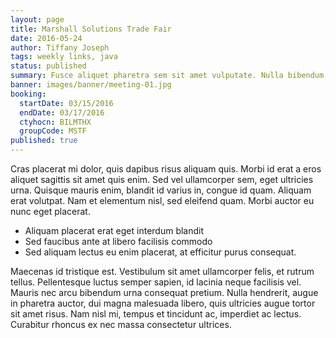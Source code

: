 ```yaml
---
layout: page
title: Marshall Solutions Trade Fair
date: 2016-05-24
author: Tiffany Joseph
tags: weekly links, java
status: published
summary: Fusce aliquet pharetra sem sit amet vulputate. Nulla bibendum, tortor.
banner: images/banner/meeting-01.jpg
booking:
  startDate: 03/15/2016
  endDate: 03/17/2016
  ctyhocn: BILMTHX
  groupCode: MSTF
published: true
---
```

Cras placerat mi dolor, quis dapibus risus aliquam quis. Morbi id erat a eros aliquet sagittis sit amet quis enim. Sed vel ullamcorper sem, eget ultricies urna. Quisque mauris enim, blandit id varius in, congue id quam. Aliquam erat volutpat. Nam et elementum nisl, sed eleifend quam. Morbi auctor eu nunc eget placerat.

* Aliquam placerat erat eget interdum blandit
* Sed faucibus ante at libero facilisis commodo
* Sed aliquam lectus eu enim placerat, at efficitur purus consequat.

Maecenas id tristique est. Vestibulum sit amet ullamcorper felis, et rutrum tellus. Pellentesque luctus semper sapien, id lacinia neque facilisis vel. Mauris nec arcu bibendum urna consequat pretium. Nulla hendrerit, augue in pharetra auctor, dui magna malesuada libero, quis ultricies augue tortor sit amet risus. Nam nisl mi, tempus et tincidunt ac, imperdiet ac lectus. Curabitur rhoncus ex nec massa consectetur ultrices.
